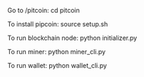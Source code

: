 Go to /pitcoin:
cd pitcoin

To install pipcoin:
source setup.sh

To run blockchain node:
python initializer.py

To run miner:
python miner_cli.py

To run wallet:
python wallet_cli.py

